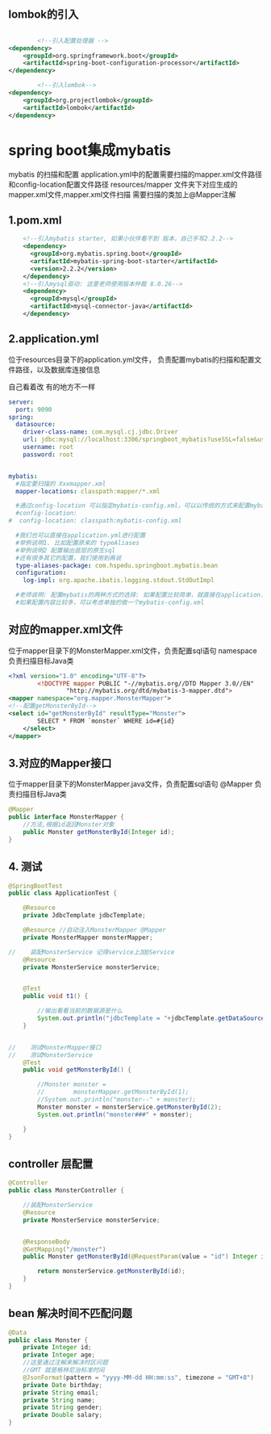 ## lombok的引入 ##
```xml

        <!--引入配置处理器 -->
<dependency>
    <groupId>org.springframework.boot</groupId>
    <artifactId>spring-boot-configuration-processor</artifactId>
</dependency>

        <!--引入lombok-->
<dependency>
    <groupId>org.projectlombok</groupId>
    <artifactId>lombok</artifactId>
</dependency>
```


# spring boot集成mybatis #

mybatis 的扫描和配置
application.yml中的配置需要扫描的mapper.xml文件路径和config-location配置文件路径
resources/mapper 文件夹下对应生成的mapper.xml文件,mapper.xml文件扫描<mapper namespace="org.mapper.MonsterMapper">
需要扫描的类加上@Mapper注解

## 1.pom.xml ##
```xml
    <!--引入mybatis starter, 如果小伙伴看不到 版本，自己手写2.2.2-->
    <dependency>
      <groupId>org.mybatis.spring.boot</groupId>
      <artifactId>mybatis-spring-boot-starter</artifactId>
      <version>2.2.2</version>
    </dependency>
    <!--引入mysql驱动: 这里老师使用版本仲裁 8.0.26-->
    <dependency>
      <groupId>mysql</groupId>
      <artifactId>mysql-connector-java</artifactId>
    </dependency>
```

## 2.application.yml ##
位于resources目录下的application.yml文件，
负责配置mybatis的扫描和配置文件路径，以及数据库连接信息

自己看着改 有的地方不一样
```yaml
server:
  port: 9090
spring:
  datasource:
    driver-class-name: com.mysql.cj.jdbc.Driver
    url: jdbc:mysql://localhost:3306/springboot_mybatis?useSSL=false&useUnicode=true&characterEncoding=UTF-8
    username: root
    password: root


mybatis:
  #指定要扫描的 Xxxmapper.xml
  mapper-locations: classpath:mapper/*.xml

  #通过config-location 可以指定mybatis-config.xml，可以以传统的方式来配置mybatis
  #config-location:
#  config-location: classpath:mybatis-config.xml

  #我们也可以直接在application.yml进行配置
  #举例说明1. 比如配置原来的 typeAliases
  #举例说明2 配置输出底层的原生sql
  #还有很多其它的配置，我们使用到再说
  type-aliases-package: com.hspedu.springboot.mybatis.bean
  configuration:
    log-impl: org.apache.ibatis.logging.stdout.StdOutImpl

  #老师说明: 配置mybatis的两种方式的选择: 如果配置比较简单，就直接在application.yml配置即可
  #如果配置内容比较多，可以考虑单独的做一个mybatis-config.xml
```

## 对应的mapper.xml文件 ##
位于mapper目录下的MonsterMapper.xml文件，负责配置sql语句
namespace 负责扫描目标Java类
```xml
<?xml version="1.0" encoding="UTF-8"?>
        <!DOCTYPE mapper PUBLIC "-//mybatis.org//DTD Mapper 3.0//EN"
                "http://mybatis.org/dtd/mybatis-3-mapper.dtd">
<mapper namespace="org.mapper.MonsterMapper">
<!--配置getMonsterById-->
<select id="getMonsterById" resultType="Monster">
        SELECT * FROM `monster` WHERE id=#{id}
    </select>
</mapper>
```

## 3.对应的Mapper接口 ##
位于mapper目录下的MonsterMapper.java文件，负责配置sql语句
@Mapper 负责扫描目标Java类
```java
@Mapper
public interface MonsterMapper {
    //方法,根据id返回Monster对象
    public Monster getMonsterById(Integer id);
}
```
## 4. 测试 ##
```java
@SpringBootTest
public class ApplicationTest {

    @Resource
    private JdbcTemplate jdbcTemplate;

    @Resource //自动注入MonsterMapper @Mapper
    private MonsterMapper monsterMapper;

//    装配MonsterService 记得service上加@Service
    @Resource
    private MonsterService monsterService;


    @Test
    public void t1() {

        //输出看看当前的数据源是什么
        System.out.println("jdbcTemplate = "+jdbcTemplate.getDataSource().getClass());
    }


//    测试MonsterMapper接口
//    测试MonsterService
    @Test
    public void getMonsterById() {

        //Monster monster =
        //        monsterMapper.getMonsterById(1);
        //System.out.println("monster--" + monster);
        Monster monster = monsterService.getMonsterById(2);
        System.out.println("monster###" + monster);

    }
}
```

## controller 层配置 ##
```java
@Controller
public class MonsterController {

    //装配MonsterService
    @Resource
    private MonsterService monsterService;


    @ResponseBody
    @GetMapping("/monster")
    public Monster getMonsterById(@RequestParam(value = "id") Integer id){

        return monsterService.getMonsterById(id);
    }
}
```

## bean 解决时间不匹配问题 ##
```java
@Data
public class Monster {
    private Integer id;
    private Integer age;
    //这里通过注解来解决时区问题
    //GMT 就是格林尼治标准时间
    @JsonFormat(pattern = "yyyy-MM-dd HH:mm:ss", timezone = "GMT+8")
    private Date birthday;
    private String email;
    private String name;
    private String gender;
    private Double salary;
}
```








